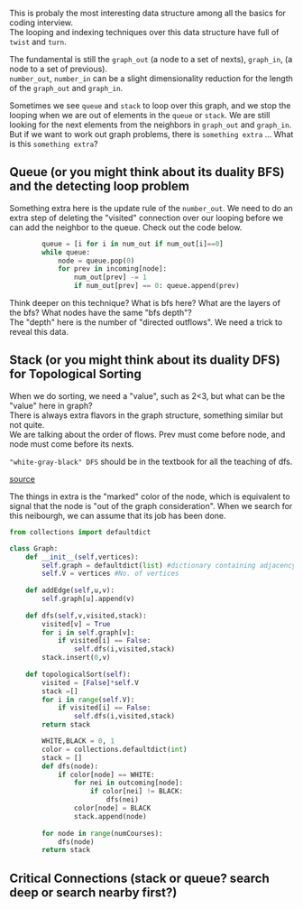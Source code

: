This is probaly the most interesting data structure among all the basics for coding interview.    
The looping and indexing techniques over this data structure have full of `twist` and `turn`.     

The fundamental is still the `graph_out` (a node to a set of nexts), `graph_in`, (a node to a set of previous).    
`number_out`, `number_in` can be a slight dimensionality reduction for the length of the `graph_out` and `graph_in`.     

Sometimes we see `queue` and `stack` to loop over this graph, and we stop the looping when we are out of elements in the `queue` or `stack`. We are still looking for the next elements from the neighbors in `graph_out` and `graph_in`. But if we want to work out graph problems, there is `something extra` ... What is this `something extra`?

## Queue (or you might think about its duality BFS) and the detecting loop problem

Something extra here is the update rule of the `number_out`. We need to do an extra step of deleting the "visited" connection over our looping before we can add the neighbor to the queue. Check out the code below. 

```python
        queue = [i for i in num_out if num_out[i]==0]
        while queue:
            node = queue.pop(0)
            for prev in incoming[node]:
                num_out[prev] -= 1
                if num_out[prev] == 0: queue.append(prev)
```

Think deeper on this technique? What is bfs here? What are the layers of the bfs? What nodes have the same "bfs depth"?   
The "depth" here is the number of "directed outflows". We need a trick to reveal this data.

## Stack (or you might think about its duality DFS) for Topological Sorting

When we do sorting, we need a "value", such as 2<3, but what can be the "value" here in graph?     
There is always extra flavors in the graph structure, something similar but not quite.    
We are talking about the order of flows. Prev must come before node, and node must come before its nexts.

`"white-gray-black" DFS` should be in the textbook for all the teaching of dfs. 

[source](https://www.geeksforgeeks.org/python-program-for-topological-sorting/)

The things in extra is the "marked" color of the node, which is equivalent to signal that the node is "out of the graph consideration". When we search for this neibourgh, we can assume that its job has been done.

```python 
from collections import defaultdict 

class Graph: 
    def __init__(self,vertices): 
        self.graph = defaultdict(list) #dictionary containing adjacency List 
        self.V = vertices #No. of vertices 
  
    def addEdge(self,u,v): 
        self.graph[u].append(v) 
  
    def dfs(self,v,visited,stack): 
        visited[v] = True
        for i in self.graph[v]: 
            if visited[i] == False: 
                self.dfs(i,visited,stack) 
        stack.insert(0,v) 
  
    def topologicalSort(self): 
        visited = [False]*self.V 
        stack =[] 
        for i in range(self.V): 
            if visited[i] == False:  
                self.dfs(i,visited,stack) 
        return stack
```

```python
        WHITE,BLACK = 0, 1
        color = collections.defaultdict(int)
        stack = []
        def dfs(node):
            if color[node] == WHITE:
                for nei in outcoming[node]:
                    if color[nei] != BLACK:
                        dfs(nei)
                color[node] = BLACK
                stack.append(node)
        
        for node in range(numCourses):
            dfs(node)
        return stack
```


## Critical Connections (stack or queue? search deep or search nearby first?) 
